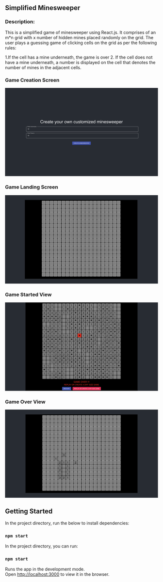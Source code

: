 ## Simplified Minesweeper

### Description:
This is a simplified game of minesweeper using React.js. 
It comprises of an m*n grid with x number of hidden mines placed randomly on the grid. 
The user plays a guessing game of clicking cells on the grid as per the following rules:     

1.If the cell has a mine underneath, the game is over 
2. If the cell does not have a mine underneath, a number is displayed on the cell that denotes the number of mines in the adjacent cells.

### Game Creation Screen

!["Game Creation Screen"](https://github.com/chaitanyajb7/simplified-minesweeper/blob/main/public/game_creation.png)

### Game Landing Screen

!["Game Landing Screen"](https://github.com/chaitanyajb7/simplified-minesweeper/blob/main/public/game_landing_screen.png)

### Game Started View

!["Game Started View"](https://github.com/chaitanyajb7/simplified-minesweeper/blob/main/public/game_over.png)

### Game Over View

!["Game Over View"](https://github.com/chaitanyajb7/simplified-minesweeper/blob/main/public/game_started.png)

## Getting Started

In the project directory, run the below to install dependencies:

### `npm start`

In the project directory, you can run:

### `npm start`

Runs the app in the development mode.\
Open [http://localhost:3000](http://localhost:3000) to view it in the browser.
